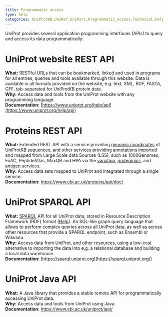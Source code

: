 ```yaml
---
title: Programmatic access
type: help
categories: UniProtKB,UniRef,UniParc,Programmatic_access,Technical,help
---
```


UniProt provides several application programming interfaces (APIs) to query and access its data programmatically:

# UniProt website REST API

**What:** RESTful URLs that can be bookmarked, linked and used in programs for all entries, queries and tools available through this website. Data is available in all formats provided on the website, e.g. text, XML, RDF, FASTA, GFF, tab-separated for UniProtKB protein data.  
**Why:** Access data and tools from the UniProt website with any programming language.  
**Documentation:** [https://www.uniprot.org/help/api](https://www.uniprot.org/help/api)

# Proteins REST API

**What:** Extended REST API with a service providing [genomic coordinates](https://www.ebi.ac.uk/proteins/api/doc/#coordinatesApi) of UniProtKB sequences, and other services providing annotations imported and mapped from Large Scale data Sources (LSS), such as 1000Genomes, ExAC, PeptideAtlas, MaxQB and HPA via the [variation](https://www.ebi.ac.uk/proteins/api/doc/#/variation), [proteomics](https://www.ebi.ac.uk/proteins/api/doc/#proteomics), and [antigen](https://www.ebi.ac.uk/proteins/api/doc/#/antigen) services.  
**Why:** Access data sets mapped to UniProt and integrated through a single service.  
**Documentation:** <https://www.ebi.ac.uk/proteins/api/doc/>

# UniProt SPARQL API

**What:** [SPARQL](https://en.wikipedia.org/wiki/SPARQL) API for all UniProt data, stored in Resource Description Framework (RDF) format ([Help](https://www.uniprot.org/help/sparql)). An SQL-like graph query language that allows to perform complex queries across all UniProt data, as well as across other resources that provide a SPARQL endpoint, such as Ensembl or Wikidata.  
**Why:** Access data from UniProt, and other resources, using a low-cost alternative to importing the data into e.g. a relational database and building a local data warehouse.  
**Documentation:** [https://sparql.uniprot.org](https://sparql.uniprot.org/)

# UniProt Java API

**What:** A Java library that provides a stable remote API for programmatically accessing UniProt data.  
**Why:** Access data and tools from UniProt using Java.  
**Documentation:** <https://www.ebi.ac.uk/uniprot/japi/>
